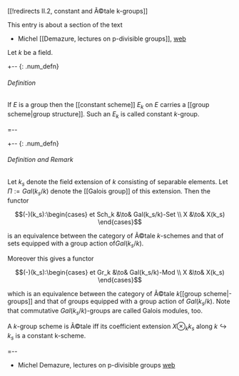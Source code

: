 [[!redirects II.2, constant and Ã©tale k-groups]]

This entry is about a section of the text

* Michel [[Demazure, lectures on p-divisible groups]], [web](http://sites.google.com/site/mtnpdivisblegroupsworkshop/lecture-notes-on-p-divisible-groups)

Let $k$ be a field.


+-- {: .num_defn}
###### Definition

If $E$ is a group then the [[constant scheme]] $E_k$ on $E$ carries a [[group scheme|group structure]]. Such an $E_k$ is called constant $k$-group.

=--

+-- {: .num_defn}
###### Definition and Remark

Let $k_s$ denote the field extension of $k$ consisting of separable elements. Let $\Pi:=Gal(k_s/k)$ denote the [[Galois group]] of this extension. Then the functor

$$(-)(k_s):\begin{cases}
et Sch_k
&\to&
Gal(k_s/k)-Set
\\
X
&\to&
X(k_s)
\end{cases}$$

is an equivalence between the category of Ã©tale $k$-schemes and that of sets equipped with a group action of$Gal(k_s/k)$.

Moreover this gives a functor


$$(-)(k_s):\begin{cases}
et Gr_k
&\to&
Gal(k_s/k)-Mod
\\
X
&\to&
X(k_s)
\end{cases}$$

which is an equivalence between the category of Ã©tale $k$[[group scheme|-groups]] and that of groups equipped with a group action of $Gal(k_s/k)$. Note that commutative $Gal(k_s/k)$-groups are called Galois modules, too.

A $k$-group scheme is Ã©tale iff its coefficient extension $X\otimes_k k_s$ along $k\hookrightarrow k_s$ is a constant k-scheme.

=--


* Michel Demazure, lectures on p-divisible groups [web](http://sites.google.com/site/mtnpdivisblegroupsworkshop/lecture-notes-on-p-divisible-groups)
